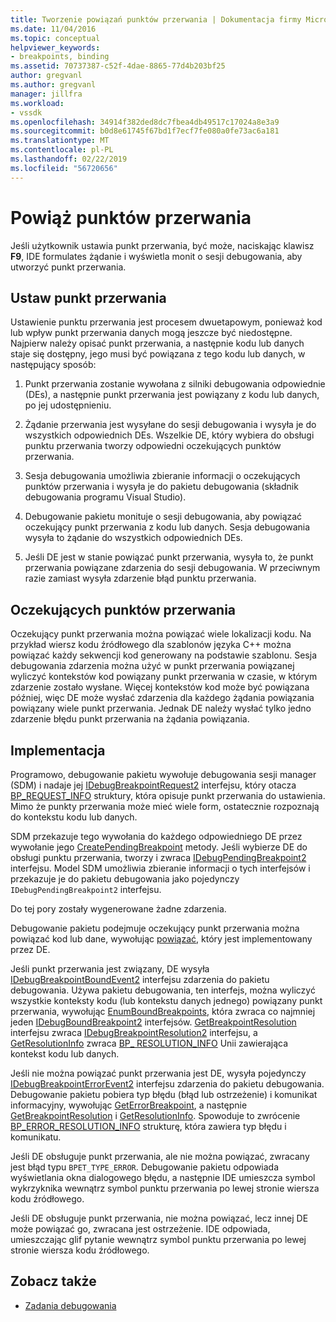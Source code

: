 ```yaml
---
title: Tworzenie powiązań punktów przerwania | Dokumentacja firmy Microsoft
ms.date: 11/04/2016
ms.topic: conceptual
helpviewer_keywords:
- breakpoints, binding
ms.assetid: 70737387-c52f-4dae-8865-77d4b203bf25
author: gregvanl
ms.author: gregvanl
manager: jillfra
ms.workload:
- vssdk
ms.openlocfilehash: 34914f382ded8dc7fbea4db49517c17024a8e3a9
ms.sourcegitcommit: b0d8e61745f67bd1f7ecf7fe080a0fe73ac6a181
ms.translationtype: MT
ms.contentlocale: pl-PL
ms.lasthandoff: 02/22/2019
ms.locfileid: "56720656"
---
```

# <a name="bind-breakpoints"></a>Powiąż punktów przerwania
Jeśli użytkownik ustawia punkt przerwania, być może, naciskając klawisz **F9**, IDE formulates żądanie i wyświetla monit o sesji debugowania, aby utworzyć punkt przerwania.

## <a name="set-a-breakpoint"></a>Ustaw punkt przerwania
 Ustawienie punktu przerwania jest procesem dwuetapowym, ponieważ kod lub wpływ punkt przerwania danych mogą jeszcze być niedostępne. Najpierw należy opisać punkt przerwania, a następnie kodu lub danych staje się dostępny, jego musi być powiązana z tego kodu lub danych, w następujący sposób:

1.  Punkt przerwania zostanie wywołana z silniki debugowania odpowiednie (DEs), a następnie punkt przerwania jest powiązany z kodu lub danych, po jej udostępnieniu.

2.  Żądanie przerwania jest wysyłane do sesji debugowania i wysyła je do wszystkich odpowiednich DEs. Wszelkie DE, który wybiera do obsługi punktu przerwania tworzy odpowiedni oczekujących punktów przerwania.

3.  Sesja debugowania umożliwia zbieranie informacji o oczekujących punktów przerwania i wysyła je do pakietu debugowania (składnik debugowania programu Visual Studio).

4.  Debugowanie pakietu monituje o sesji debugowania, aby powiązać oczekujący punkt przerwania z kodu lub danych. Sesja debugowania wysyła to żądanie do wszystkich odpowiednich DEs.

5.  Jeśli DE jest w stanie powiązać punkt przerwania, wysyła to, że punkt przerwania powiązane zdarzenia do sesji debugowania. W przeciwnym razie zamiast wysyła zdarzenie błąd punktu przerwania.

## <a name="pending-breakpoints"></a>Oczekujących punktów przerwania
 Oczekujący punkt przerwania można powiązać wiele lokalizacji kodu. Na przykład wiersz kodu źródłowego dla szablonów języka C++ można powiązać każdy sekwencji kod generowany na podstawie szablonu. Sesja debugowania zdarzenia można użyć w punkt przerwania powiązanej wyliczyć kontekstów kod powiązany punkt przerwania w czasie, w którym zdarzenie zostało wysłane. Więcej kontekstów kod może być powiązana później, więc DE może wysłać zdarzenia dla każdego żądania powiązania powiązany wiele punkt przerwania. Jednak DE należy wysłać tylko jedno zdarzenie błędu punkt przerwania na żądania powiązania.

## <a name="implementation"></a>Implementacja
 Programowo, debugowanie pakietu wywołuje debugowania sesji manager (SDM) i nadaje jej [IDebugBreakpointRequest2](../../extensibility/debugger/reference/idebugbreakpointrequest2.md) interfejsu, który otacza [BP_REQUEST_INFO](../../extensibility/debugger/reference/bp-request-info.md) struktury, która opisuje punkt przerwania do ustawienia. Mimo że punkty przerwania może mieć wiele form, ostatecznie rozpoznają do kontekstu kodu lub danych.

 SDM przekazuje tego wywołania do każdego odpowiedniego DE przez wywołanie jego [CreatePendingBreakpoint](../../extensibility/debugger/reference/idebugengine2-creatependingbreakpoint.md) metody. Jeśli wybierze DE do obsługi punktu przerwania, tworzy i zwraca [IDebugPendingBreakpoint2](../../extensibility/debugger/reference/idebugpendingbreakpoint2.md) interfejsu. Model SDM umożliwia zbieranie informacji o tych interfejsów i przekazuje je do pakietu debugowania jako pojedynczy `IDebugPendingBreakpoint2` interfejsu.

 Do tej pory zostały wygenerowane żadne zdarzenia.

 Debugowanie pakietu podejmuje oczekujący punkt przerwania można powiązać kod lub dane, wywołując [powiązać](../../extensibility/debugger/reference/idebugpendingbreakpoint2-bind.md), który jest implementowany przez DE.

 Jeśli punkt przerwania jest związany, DE wysyła [IDebugBreakpointBoundEvent2](../../extensibility/debugger/reference/idebugbreakpointboundevent2.md) interfejsu zdarzenia do pakietu debugowania. Używa pakietu debugowania, ten interfejs, można wyliczyć wszystkie konteksty kodu (lub kontekstu danych jednego) powiązany punkt przerwania, wywołując [EnumBoundBreakpoints](../../extensibility/debugger/reference/idebugbreakpointboundevent2-enumboundbreakpoints.md), która zwraca co najmniej jeden [IDebugBoundBreakpoint2](../../extensibility/debugger/reference/idebugboundbreakpoint2.md) interfejsów. [GetBreakpointResolution](../../extensibility/debugger/reference/idebugboundbreakpoint2-getbreakpointresolution.md) interfejsu zwraca [IDebugBreakpointResolution2](../../extensibility/debugger/reference/idebugbreakpointresolution2.md) interfejsu, a [GetResolutionInfo](../../extensibility/debugger/reference/idebugbreakpointresolution2-getresolutioninfo.md) zwraca [BP_ RESOLUTION_INFO](../../extensibility/debugger/reference/bp-resolution-info.md) Unii zawierająca kontekst kodu lub danych.

 Jeśli nie można powiązać punkt przerwania jest DE, wysyła pojedynczy [IDebugBreakpointErrorEvent2](../../extensibility/debugger/reference/idebugbreakpointerrorevent2.md) interfejsu zdarzenia do pakietu debugowania. Debugowanie pakietu pobiera typ błędu (błąd lub ostrzeżenie) i komunikat informacyjny, wywołując [GetErrorBreakpoint](../../extensibility/debugger/reference/idebugbreakpointerrorevent2-geterrorbreakpoint.md), a następnie [GetBreakpointResolution](../../extensibility/debugger/reference/idebugerrorbreakpoint2-getbreakpointresolution.md) i [ GetResolutionInfo](../../extensibility/debugger/reference/idebugerrorbreakpointresolution2-getresolutioninfo.md). Spowoduje to zwrócenie [BP_ERROR_RESOLUTION_INFO](../../extensibility/debugger/reference/bp-error-resolution-info.md) strukturę, która zawiera typ błędu i komunikatu.

 Jeśli DE obsługuje punkt przerwania, ale nie można powiązać, zwracany jest błąd typu `BPET_TYPE_ERROR`. Debugowanie pakietu odpowiada wyświetlania okna dialogowego błędu, a następnie IDE umieszcza symbol wykrzyknika wewnątrz symbol punktu przerwania po lewej stronie wiersza kodu źródłowego.

 Jeśli DE obsługuje punkt przerwania, nie można powiązać, lecz innej DE może powiązać go, zwracana jest ostrzeżenie. IDE odpowiada, umieszczając glif pytanie wewnątrz symbol punktu przerwania po lewej stronie wiersza kodu źródłowego.

## <a name="see-also"></a>Zobacz także
- [Zadania debugowania](../../extensibility/debugger/debugging-tasks.md)